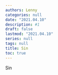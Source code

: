 ```yaml
---
authors: Lenny
categories: null
date: "2021.04.10"
description: #1
draft: false
lastmod: "2021.04.10"
series: null
tags: null
title: Sin
toc: true
---
```




<!--more-->

Sin